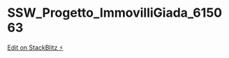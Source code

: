  # SSW_Progetto_ImmovilliGiada_615063

[Edit on StackBlitz ⚡️](https://stackblitz.com/edit/stackblitz-starters-w2kqcg)